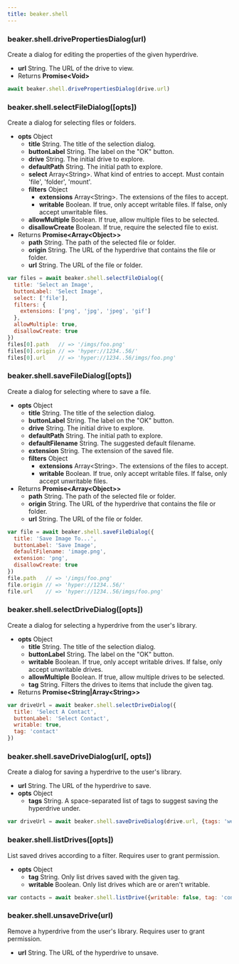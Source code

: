 ```yaml
---
title: beaker.shell
---
```


### beaker.shell.drivePropertiesDialog(url)

Create a dialog for editing the properties of the given hyperdrive.

* **url** String. The URL of the drive to view.
* Returns **Promise&lt;Void&gt;**

```javascript
await beaker.shell.drivePropertiesDialog(drive.url)
```

### beaker.shell.selectFileDialog(\[opts\])

Create a dialog for selecting files or folders.

* **opts** Object
  * **title** String. The title of the selection dialog.
  * **buttonLabel** String. The label on the "OK" button.
  * **drive** String. The initial drive to explore.
  * **defaultPath** String. The initial path to explore.
  * **select** Array&lt;String&gt;. What kind of entries to accept. Must contain 'file', 'folder', 'mount'.
  * **filters** Object
    * **extensions** Array&lt;String&gt;. The extensions of the files to accept.
    * **writable** Boolean. If true, only accept writable files. If false, only accept unwritable files.
  * **allowMultiple** Boolean. If true, allow multiple files to be selected.
  * **disallowCreate** Boolean. If true, require the selected file to exist.
* Returns **Promise&lt;Array&lt;Object&gt;&gt;**
  * **path** String. The path of the selected file or folder.
  * **origin** String. The URL of the hyperdrive that contains the file or folder.
  * **url** String. The URL of the file or folder.

```javascript
var files = await beaker.shell.selectFileDialog({
  title: 'Select an Image',
  buttonLabel: 'Select Image',
  select: ['file'],
  filters: {
    extensions: ['png', 'jpg', 'jpeg', 'gif']
  },
  allowMultiple: true,
  disallowCreate: true
})
files[0].path   // => '/imgs/foo.png'
files[0].origin // => 'hyper://1234..56/'
files[0].url    // => 'hyper://1234..56/imgs/foo.png'
```

### beaker.shell.saveFileDialog(\[opts\])

Create a dialog for selecting where to save a file.

* **opts** Object
  * **title** String. The title of the selection dialog.
  * **buttonLabel** String. The label on the "OK" button.
  * **drive** String. The initial drive to explore.
  * **defaultPath** String. The initial path to explore.
  * **defaultFilename** String. The suggested default filename.
  * **extension** String. The extension of the saved file.
  * **filters** Object
    * **extensions** Array&lt;String&gt;. The extensions of the files to accept.
    * **writable** Boolean. If true, only accept writable files. If false, only accept unwritable files.
* Returns **Promise&lt;Array&lt;Object&gt;&gt;**
  * **path** String. The path of the selected file or folder.
  * **origin** String. The URL of the hyperdrive that contains the file or folder.
  * **url** String. The URL of the file or folder.

```javascript
var file = await beaker.shell.saveFileDialog({
  title: 'Save Image To...',
  buttonLabel: 'Save Image',
  defaultFilename: 'image.png',
  extension: 'png',
  disallowCreate: true
})
file.path   // => '/imgs/foo.png'
file.origin // => 'hyper://1234..56/'
file.url    // => 'hyper://1234..56/imgs/foo.png'
```

### beaker.shell.selectDriveDialog(\[opts\])

Create a dialog for selecting a hyperdrive from the user's library.

* **opts** Object
  * **title** String. The title of the selection dialog.
  * **buttonLabel** String. The label on the "OK" button.
  * **writable** Boolean. If true, only accept writable drives. If false, only accept unwritable drives.
  * **allowMultiple** Boolean. If true, allow multiple drives to be selected.
  * **tag** String. Filters the drives to items that include the given tag.
* Returns **Promise&lt;String|Array&lt;String&gt;&gt;**

```javascript
var driveUrl = await beaker.shell.selectDriveDialog({
  title: 'Select A Contact',
  buttonLabel: 'Select Contact',
  writable: true,
  tag: 'contact'
})
```

### beaker.shell.saveDriveDialog(url\[, opts\])

Create a dialog for saving a hyperdrive to the user's library.

* **url** String. The URL of the hyperdrive to save.
* **opts** Object
  * **tags** String. A space-separated list of tags to suggest saving the hyperdrive under.

```javascript
var driveUrl = await beaker.shell.saveDriveDialog(drive.url, {tags: 'website fun'})
```

### beaker.shell.listDrives(\[opts\])

List saved drives according to a filter. Requires user to grant permission.

* **opts** Object
  * **tag** String. Only list drives saved with the given tag.
  * **writable** Boolean. Only list drives which are or aren't writable.


```javascript
var contacts = await beaker.shell.listDrive({writable: false, tag: 'contact'})
```

### beaker.shell.unsaveDrive(url)

Remove a hyperdrive from the user's library. Requires user to grant permission.

* **url** String. The URL of the hyperdrive to unsave.